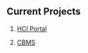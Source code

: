 ## Current Projects
1. [HCI Portal](https://github.com/peacdo/hci-portal)

2. [CBMS](https://peacdo.dev)
